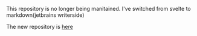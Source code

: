 This repository is no longer being manitained. I've switched from svelte to markdown(jetbrains writerside)

The new repository is [here](https://github.com/fluffysnowman/snowdocs.dev)
